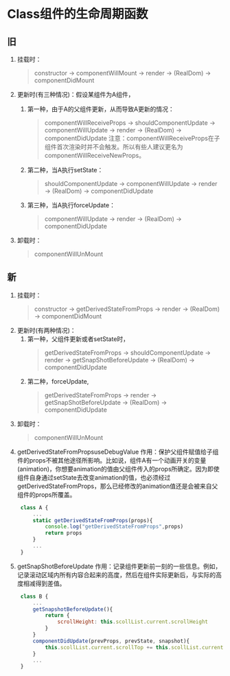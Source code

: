 # Class组件的生命周期函数
## 旧
1. 挂载时：
   >constructor → componentWillMount → render → (RealDom)  → componentDidMount

2. 更新时(有三种情况)：假设某组件为A组件，
   1. 第一种，由于A的父组件更新，从而导致A更新的情况：
      >componentWillReceiveProps → shouldComponentUpdate → componentWillUpdate → render → (RealDom) → componentDidUpdate
      注意：componentWillReceiveProps在子组件首次渲染时并不会触发。所以有些人建议更名为componentWillReceiveNewProps。
   2. 第二种，当A执行setState：
      >shouldComponentUpdate → componentWillUpdate → render → (RealDom) → componentDidUpdate
   3. 第三种，当A执行forceUpdate：
      >componentWillUpdate → render → (RealDom) → componentDidUpdate
    
3. 卸载时：
   >componentWillUnMount

## 新
1. 挂载时：
   >constructor → getDerivedStateFromProps → render → (RealDom)  → componentDidMount
2. 更新时(有两种情况)：
   1. 第一种，父组件更新或者setState时，
      >getDerivedStateFromProps → shouldComponentUpdate → render → getSnapShotBeforeUpdate → (RealDom)  → componentDidUpdate
   2. 第二种，forceUpdate,
      >getDerivedStateFromProps → render → getSnapShotBeforeUpdate → (RealDom)  → componentDidUpdate
3. 卸载时：
   >componentWillUnMount
4. getDerivedStateFromPropsuseDebugValue
   作用：保护父组件赋值给子组件的props不被其他途径所影响。比如说，组件A有一个动画开关的变量(animation)，你想要animation的值由父组件传入的props所确定。因为即使组件自身通过setState去改变animation的值，也必须经过getDerivedStateFromProps，那么已经修改的animation值还是会被来自父组件的props所覆盖。
   ```js
    class A {
        ...
        static getDerivedStateFromProps(props){
            console.log("getDerivedStateFromProps",props)
            return props
        }
        ...
    }

   ```
5. getSnapShotBeforeUpdate
   作用：记录组件更新前一刻的一些信息。例如，记录滚动区域内所有内容合起来的高度，然后在组件实际更新后，与实际的高度相减得到差值。
   ```js
    class B {
        ...
        getSnapshotBeforeUpdate(){
            return {
                scrollHeight: this.scollList.current.scrollHeight
            }
        }
        componentDidUpdate(prevProps, prevState, snapshot){
            this.scollList.current.scrollTop += this.scollList.current.scrollHeight - snapshot.scrollHeight
        }
        ...
    }

   ```